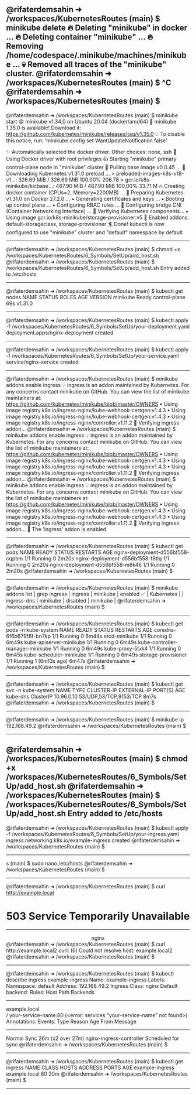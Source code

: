 @rifaterdemsahin ➜ /workspaces/KubernetesRoutes (main) $ minikube delete
🔥  Deleting "minikube" in docker ...
🔥  Deleting container "minikube" ...
🔥  Removing /home/codespace/.minikube/machines/minikube ...
💀  Removed all traces of the "minikube" cluster.
@rifaterdemsahin ➜ /workspaces/KubernetesRoutes (main) $ ^C
@rifaterdemsahin ➜ /workspaces/KubernetesRoutes (main) $ 
---

@rifaterdemsahin ➜ /workspaces/KubernetesRoutes (main) $ minikube start
😄  minikube v1.34.0 on Ubuntu 20.04 (docker/amd64)
🎉  minikube 1.35.0 is available! Download it: https://github.com/kubernetes/minikube/releases/tag/v1.35.0
💡  To disable this notice, run: 'minikube config set WantUpdateNotification false'

✨  Automatically selected the docker driver. Other choices: none, ssh
📌  Using Docker driver with root privileges
👍  Starting "minikube" primary control-plane node in "minikube" cluster
🚜  Pulling base image v0.0.45 ...
💾  Downloading Kubernetes v1.31.0 preload ...
    > preloaded-images-k8s-v18-v1...:  326.69 MiB / 326.69 MiB  100.00% 206.78 
    > gcr.io/k8s-minikube/kicbase...:  487.90 MiB / 487.90 MiB  100.00% 33.71 M
🔥  Creating docker container (CPUs=2, Memory=2200MB) ...
🐳  Preparing Kubernetes v1.31.0 on Docker 27.2.0 ...
    ▪ Generating certificates and keys ...
    ▪ Booting up control plane ...
    ▪ Configuring RBAC rules ...
🔗  Configuring bridge CNI (Container Networking Interface) ...
🔎  Verifying Kubernetes components...
    ▪ Using image gcr.io/k8s-minikube/storage-provisioner:v5
🌟  Enabled addons: default-storageclass, storage-provisioner
🏄  Done! kubectl is now configured to use "minikube" cluster and "default" namespace by default

---

@rifaterdemsahin ➜ /workspaces/KubernetesRoutes (main) $ chmod +x /workspaces/KubernetesRoutes/6_Symbols/SetUp/add_host.sh
@rifaterdemsahin ➜ /workspaces/KubernetesRoutes (main) $ /workspaces/KubernetesRoutes/6_Symbols/SetUp/add_host.sh
Entry added to /etc/hosts

---

@rifaterdemsahin ➜ /workspaces/KubernetesRoutes (main) $ kubectl get nodes
NAME       STATUS   ROLES           AGE   VERSION
minikube   Ready    control-plane   69s   v1.31.0

---

@rifaterdemsahin ➜ /workspaces/KubernetesRoutes (main) $ kubectl apply -f /workspaces/KubernetesRoutes/6_Symbols/SetUp/your-deployment.yaml
deployment.apps/nginx-deployment created

---

@rifaterdemsahin ➜ /workspaces/KubernetesRoutes (main) $ kubectl apply -f /workspaces/KubernetesRoutes/6_Symbols/SetUp/your-service.yaml
service/nginx-service created

---


@rifaterdemsahin ➜ /workspaces/KubernetesRoutes (main) $ minikube addons enable ingress
💡  ingress is an addon maintained by Kubernetes. For any concerns contact minikube on GitHub.
You can view the list of minikube maintainers at: https://github.com/kubernetes/minikube/blob/master/OWNERS
    ▪ Using image registry.k8s.io/ingress-nginx/kube-webhook-certgen:v1.4.3
    ▪ Using image registry.k8s.io/ingress-nginx/kube-webhook-certgen:v1.4.3
    ▪ Using image registry.k8s.io/ingress-nginx/controller:v1.11.2
🔎  Verifying ingress addon...
@rifaterdemsahin ➜ /workspaces/KubernetesRoutes (main) $ minikube addons enable ingress
💡  ingress is an addon maintained by Kubernetes. For any concerns contact minikube on GitHub.
You can view the list of minikube maintainers at: https://github.com/kubernetes/minikube/blob/master/OWNERS
    ▪ Using image registry.k8s.io/ingress-nginx/kube-webhook-certgen:v1.4.3
    ▪ Using image registry.k8s.io/ingress-nginx/kube-webhook-certgen:v1.4.3
    ▪ Using image registry.k8s.io/ingress-nginx/controller:v1.11.2
🔎  Verifying ingress addon...
@rifaterdemsahin ➜ /workspaces/KubernetesRoutes (main) $ minikube addons enable ingress
💡  ingress is an addon maintained by Kubernetes. For any concerns contact minikube on GitHub.
You can view the list of minikube maintainers at: https://github.com/kubernetes/minikube/blob/master/OWNERS
    ▪ Using image registry.k8s.io/ingress-nginx/kube-webhook-certgen:v1.4.3
    ▪ Using image registry.k8s.io/ingress-nginx/kube-webhook-certgen:v1.4.3
    ▪ Using image registry.k8s.io/ingress-nginx/controller:v1.11.2
🔎  Verifying ingress addon...
🌟  The 'ingress' addon is enabled

---

@rifaterdemsahin ➜ /workspaces/KubernetesRoutes (main) $ kubectl get pods
NAME                               READY   STATUS    RESTARTS   AGE
nginx-deployment-d556bf558-cqpbm   1/1     Running   0          2m20s
nginx-deployment-d556bf558-f8tlq   1/1     Running   0          2m20s
nginx-deployment-d556bf558-m8k46   1/1     Running   0          2m20s
@rifaterdemsahin ➜ /workspaces/KubernetesRoutes (main) $ 

---

@rifaterdemsahin ➜ /workspaces/KubernetesRoutes (main) $    minikube addons list | grep ingress
| ingress                     | minikube | enabled ✅   | Kubernetes                     |
| ingress-dns                 | minikube | disabled     | minikube                       |
@rifaterdemsahin ➜ /workspaces/KubernetesRoutes (main) $ 

---

@rifaterdemsahin ➜ /workspaces/KubernetesRoutes (main) $    kubectl get pods -n kube-system
NAME                               READY   STATUS    RESTARTS        AGE
coredns-6f6b679f8f-bn7kp           1/1     Running   0               6m44s
etcd-minikube                      1/1     Running   0               6m49s
kube-apiserver-minikube            1/1     Running   0               6m49s
kube-controller-manager-minikube   1/1     Running   0               6m49s
kube-proxy-5txk4                   1/1     Running   0               6m45s
kube-scheduler-minikube            1/1     Running   0               6m49s
storage-provisioner                1/1     Running   1 (6m13s ago)   6m47s
@rifaterdemsahin ➜ /workspaces/KubernetesRoutes (main) $ 

---

@rifaterdemsahin ➜ /workspaces/KubernetesRoutes (main) $ kubectl get svc -n kube-system
NAME       TYPE        CLUSTER-IP   EXTERNAL-IP   PORT(S)                  AGE
kube-dns   ClusterIP   10.96.0.10   <none>        53/UDP,53/TCP,9153/TCP   8m7s
@rifaterdemsahin ➜ /workspaces/KubernetesRoutes (main) $ 

---

@rifaterdemsahin ➜ /workspaces/KubernetesRoutes (main) $    minikube ip
192.168.49.2
@rifaterdemsahin ➜ /workspaces/KubernetesRoutes (main) $ 

---
@rifaterdemsahin ➜ /workspaces/KubernetesRoutes (main) $ chmod +x /workspaces/KubernetesRoutes/6_Symbols/SetUp/add_host.sh
@rifaterdemsahin ➜ /workspaces/KubernetesRoutes (main) $ /workspaces/KubernetesRoutes/6_Symbols/SetUp/add_host.sh
Entry added to /etc/hosts
---

@rifaterdemsahin ➜ /workspaces/KubernetesRoutes (main) $ kubectl apply -f /workspaces/KubernetesRoutes/6_Symbols/SetUp/your-ingress.yaml
ingress.networking.k8s.io/example-ingress created
@rifaterdemsahin ➜ /workspaces/KubernetesRoutes (main) $ 

---

s (main) $ sudo nano /etc/hosts
@rifaterdemsahin ➜ /workspaces/KubernetesRoutes (main) $ 

---

@rifaterdemsahin ➜ /workspaces/KubernetesRoutes (main) $  curl http://example.local
<html>
<head><title>503 Service Temporarily Unavailable</title></head>
<body>
<center><h1>503 Service Temporarily Unavailable</h1></center>
<hr><center>nginx</center>
</body>
</html>
@rifaterdemsahin ➜ /workspaces/KubernetesRoutes (main) $  curl http://example.local2
curl: (6) Could not resolve host: example.local2
@rifaterdemsahin ➜ /workspaces/KubernetesRoutes (main) $ 

---

@rifaterdemsahin ➜ /workspaces/KubernetesRoutes (main) $ kubectl describe ingress example-ingress
Name:             example-ingress
Labels:           <none>
Namespace:        default
Address:          192.168.49.2
Ingress Class:    nginx
Default backend:  <default>
Rules:
  Host           Path  Backends
  ----           ----  --------
  example.local  
                 /   your-service-name:80 (<error: services "your-service-name" not found>)
Annotations:     <none>
Events:
  Type    Reason  Age                From                      Message
  ----    ------  ----               ----                      -------
  Normal  Sync    26m (x2 over 27m)  nginx-ingress-controller  Scheduled for sync
@rifaterdemsahin ➜ /workspaces/KubernetesRoutes (main) $ 

---

@rifaterdemsahin ➜ /workspaces/KubernetesRoutes (main) $ kubectl get ingress
NAME              CLASS    HOSTS           ADDRESS   PORTS   AGE
example-ingress   <none>   example.local             80      20m
@rifaterdemsahin ➜ /workspaces/KubernetesRoutes (main) $ 

---



